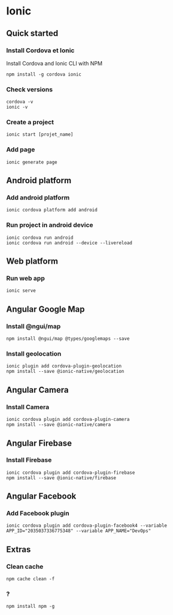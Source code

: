 Ionic
=====

## Quick started
### Install Cordova et Ionic
Install Cordova and Ionic CLI with NPM
```
npm install -g cordova ionic
```

### Check versions
```
cordova -v
ionic -v
```

### Create a project
```
ionic start [projet_name]
```

### Add page
```
ionic generate page
```

## Android platform

### Add android platform
```
ionic cordova platform add android
```

### Run project in android device
```
ionic cordova run android
ionic cordova run android --device --livereload
```

## Web platform 

### Run web app
```
ionic serve
```

## Angular Google Map

### Install @ngui/map
```
npm install @ngui/map @types/googlemaps --save
```

### Install geolocation
```
ionic plugin add cordova-plugin-geolocation
npm install --save @ionic-native/geolocation
```

## Angular Camera

### Install Camera
```
ionic cordova plugin add cordova-plugin-camera
npm install --save @ionic-native/camera
```

## Angular Firebase

### Install Firebase
```
ionic cordova plugin add cordova-plugin-firebase
npm install --save @ionic-native/firebase
```

## Angular Facebook

### Add Facebook plugin
```
ionic cordova plugin add cordova-plugin-facebook4 --variable APP_ID="2035037336775348" --variable APP_NAME="DevOps"
```

## Extras

### Clean cache
```
npm cache clean -f
```

### ?
```
npm install npm -g
```
